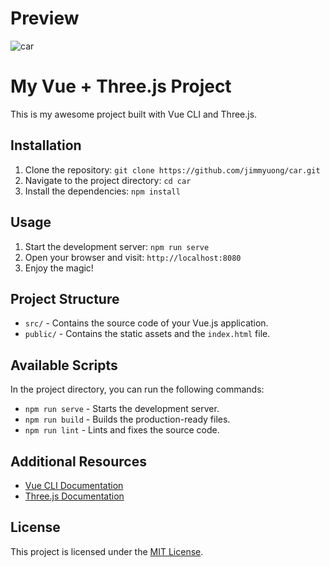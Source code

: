 # Preview

![car](https://github.com/jimmyuong/car/preview/preview1.png)

# My Vue + Three.js Project

This is my awesome project built with Vue CLI and Three.js.

## Installation

1. Clone the repository: `git clone https://github.com/jimmyuong/car.git`
2. Navigate to the project directory: `cd car`
3. Install the dependencies: `npm install`

## Usage

1. Start the development server: `npm run serve`
2. Open your browser and visit: `http://localhost:8080`
3. Enjoy the magic!

## Project Structure

- `src/` - Contains the source code of your Vue.js application.
- `public/` - Contains the static assets and the `index.html` file.

## Available Scripts

In the project directory, you can run the following commands:

- `npm run serve` - Starts the development server.
- `npm run build` - Builds the production-ready files.
- `npm run lint` - Lints and fixes the source code.

## Additional Resources

- [Vue CLI Documentation](https://cli.vuejs.org/)
- [Three.js Documentation](https://threejs.org/docs/)

## License

This project is licensed under the [MIT License](LICENSE).
